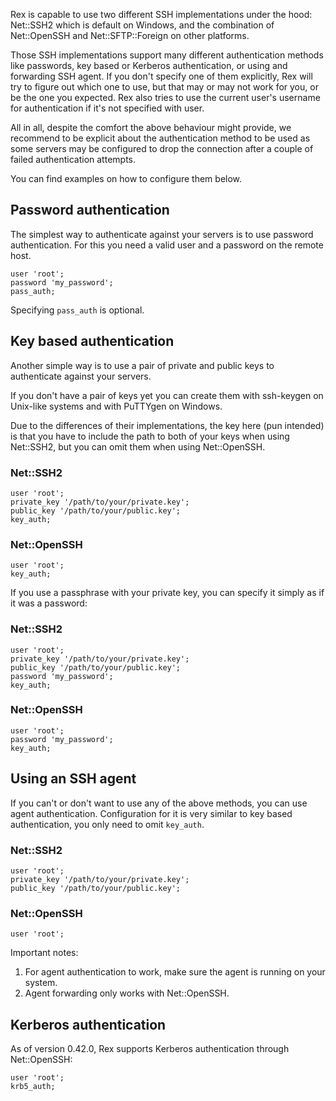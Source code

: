 Rex is capable to use two different SSH implementations under the hood: Net::SSH2 which is default on Windows, and the combination of Net::OpenSSH and Net::SFTP::Foreign on other platforms.

Those SSH implementations support many different authentication methods like passwords, key based or Kerberos authentication, or using and forwarding SSH agent. If you don't specify one of them explicitly, Rex will try to figure out which one to use, but that may or may not work for you, or be the one you expected. Rex also tries to use the current user's username for authentication if it's not specified with user.

All in all, despite the comfort the above behaviour might provide, we recommend to be explicit about the authentication method to be used as some servers may be configured to drop the connection after a couple of failed authentication attempts.

You can find examples on how to configure them below.

Password authentication
-----------------------

The simplest way to authenticate against your servers is to use password authentication. For this you need a valid user and a password on the remote host.

    user 'root';
    password 'my_password';
    pass_auth;

Specifying `pass_auth` is optional.

Key based authentication
------------------------

Another simple way is to use a pair of private and public keys to authenticate against your servers.

If you don't have a pair of keys yet you can create them with ssh-keygen on Unix-like systems and with PuTTYgen on Windows.

Due to the differences of their implementations, the key here (pun intended) is that you have to include the path to both of your keys when using Net::SSH2, but you can omit them when using Net::OpenSSH.

### Net::SSH2

    user 'root';
    private_key '/path/to/your/private.key';
    public_key '/path/to/your/public.key';
    key_auth;

### Net::OpenSSH

    user 'root';
    key_auth;

If you use a passphrase with your private key, you can specify it simply as if it was a password:

### Net::SSH2

    user 'root';
    private_key '/path/to/your/private.key';
    public_key '/path/to/your/public.key';
    password 'my_password';
    key_auth;

### Net::OpenSSH

    user 'root';
    password 'my_password';
    key_auth;

Using an SSH agent
------------------

If you can't or don't want to use any of the above methods, you can use agent authentication. Configuration for it is very similar to key based authentication, you only need to omit `key_auth`.

### Net::SSH2

    user 'root';
    private_key '/path/to/your/private.key';
    public_key '/path/to/your/public.key';

### Net::OpenSSH

    user 'root';

Important notes:

1.  For agent authentication to work, make sure the agent is running on your system.
2.  Agent forwarding only works with Net::OpenSSH.

Kerberos authentication
-----------------------

As of version 0.42.0, Rex supports Kerberos authentication through Net::OpenSSH:

    user 'root';
    krb5_auth;

 

 
